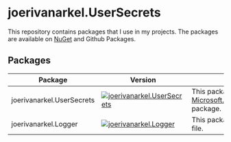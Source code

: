 # joerivanarkel.UserSecrets

This repository contains packages that I use in my projects. The packages are available on [NuGet](https://www.nuget.org/profiles/joerivanarkel) and Github Packages.

## Packages
| Package | Version | Description |
| --- | --- | --- |
| joerivanarkel.UserSecrets | [![joerivanarkel.UserSecrets](https://img.shields.io/nuget/v/joerivanarkel.UserSecrets.svg)](https://www.nuget.org/packages/joerivanarkel.UserSecrets/) | This package is a simple wrapper around the [Microsoft.Extensions.Configuration.UserSecrets](https://www.nuget.org/packages/Microsoft.Extensions.Configuration.UserSecrets/) package. |
| joerivanarkel.Logger | [![joerivanarkel.Logger](https://img.shields.io/nuget/v/joerivanarkel.Logger.svg)](https://www.nuget.org/packages/joerivanarkel.Logger/) | This package is a custom logger that logs to a file. |


